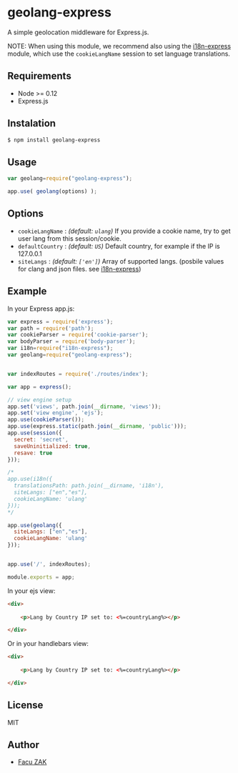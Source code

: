 # geolang-express

A simple geolocation middleware for Express.js.


NOTE: When using this module, we recommend also using the [i18n-express](https://github.com/koalazak/i18n-express) module, which use the `cookieLangName` session to set language translations. 


## Requirements

  - Node >= 0.12
  - Express.js

## Instalation

```bash
$ npm install geolang-express
```

## Usage

```js
var geolang=require("geolang-express");

app.use( geolang(options) );
```

## Options

- `cookieLangName` : *(default: `ulang`)* If you provide a cookie name, try to get user lang from this session/cookie.
- `defaultCountry` :  *(default: `US`)* Default country, for example if the IP is 127.0.0.1
- `siteLangs` :  *(default: `['en']`)* Array of supported langs. (posbile values for clang and json files. see [i18n-express](https://github.com/koalazak/i18n-express))


## Example 

 In your Express app.js:

```javascript
var express = require('express');
var path = require('path');
var cookieParser = require('cookie-parser');
var bodyParser = require('body-parser');
var i18n=require("i18n-express");
var geolang=require("geolang-express");


var indexRoutes = require('./routes/index');

var app = express();

// view engine setup
app.set('views', path.join(__dirname, 'views'));
app.set('view engine', 'ejs');
app.use(cookieParser());
app.use(express.static(path.join(__dirname, 'public')));
app.use(session({
  secret: 'secret',
  saveUninitialized: true,
  resave: true
}));

/*
app.use(i18n({
  translationsPath: path.join(__dirname, 'i18n'),
  siteLangs: ["en","es"],
  cookieLangName: 'ulang'
}));
*/

app.use(geolang({
  siteLangs: ["en","es"],
  cookieLangName: 'ulang'
}));


app.use('/', indexRoutes);

module.exports = app;


```

In your ejs view:

```html
<div>
	
	<p>Lang by Country IP set to: <%=countryLang%></p>

</div>
```

Or in your handlebars view:

```html
<div>
	
	<p>Lang by Country IP set to: <%=countryLang%></p>

</div>
```

## License

MIT

## Author

  - [Facu ZAK](https://github.com/koalazak) 
